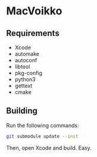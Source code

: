# MacVoikko

## Requirements

- Xcode
- automake
- autoconf
- libtool
- pkg-config
- python3
- gettext
- cmake

## Building

Run the following commands:

```bash
git submodule update --init
```

Then, open Xcode and build. Easy.
